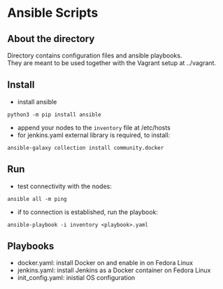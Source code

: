 # Ansible Scripts
## About the directory
Directory contains configuration files and ansible playbooks.  
They are meant to be used together with the Vagrant setup at ../vagrant.  

## Install
* install ansible
```
python3 -m pip install ansible
```
* append your nodes to the ```inventory``` file at /etc/hosts
* for jenkins.yaml external library is required, to install:
```
ansible-galaxy collection install community.docker
```  

## Run
* test connectivity with the nodes:  
```
ansible all -m ping
```
* if to connection is established, run the playbook: 
```
ansible-playbook -i inventory <playbook>.yaml
```

## Playbooks
* docker.yaml: install Docker on and enable in on Fedora Linux
* jenkins.yaml: install Jenkins as a Docker container on Fedora Linux
* init_config.yaml: inistial OS configuration

